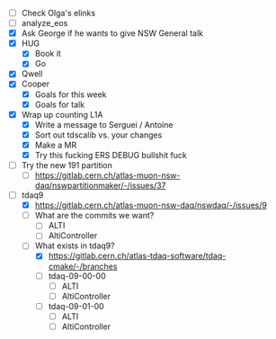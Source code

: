 - [ ] Check Olga's elinks
- [ ] analyze_eos
- [x] Ask George if he wants to give NSW General talk
- [x] HUG
  - [x] Book it
  - [x] Go
- [x] Qwell
- [x] Cooper
  - [x] Goals for this week
  - [x] Goals for talk
- [x] Wrap up counting L1A
  - [x] Write a message to Serguei / Antoine
  - [x] Sort out tdscalib vs. your changes
  - [x] Make a MR
  - [x] Try this fucking ERS DEBUG bullshit fuck
- [ ] Try the new 191 partition
  - [ ] https://gitlab.cern.ch/atlas-muon-nsw-daq/nswpartitionmaker/-/issues/37
- [ ] tdaq9
  - [x] https://gitlab.cern.ch/atlas-muon-nsw-daq/nswdaq/-/issues/9
  - [ ] What are the commits we want?
    - [ ] ALTI
    - [ ] AltiController
  - [ ] What exists in tdaq9?
    - [x] https://gitlab.cern.ch/atlas-tdaq-software/tdaq-cmake/-/branches
    - [ ] tdaq-09-00-00
      - [ ] ALTI
      - [ ] AltiController
    - [ ] tdaq-09-01-00
      - [ ] ALTI
      - [ ] AltiController
